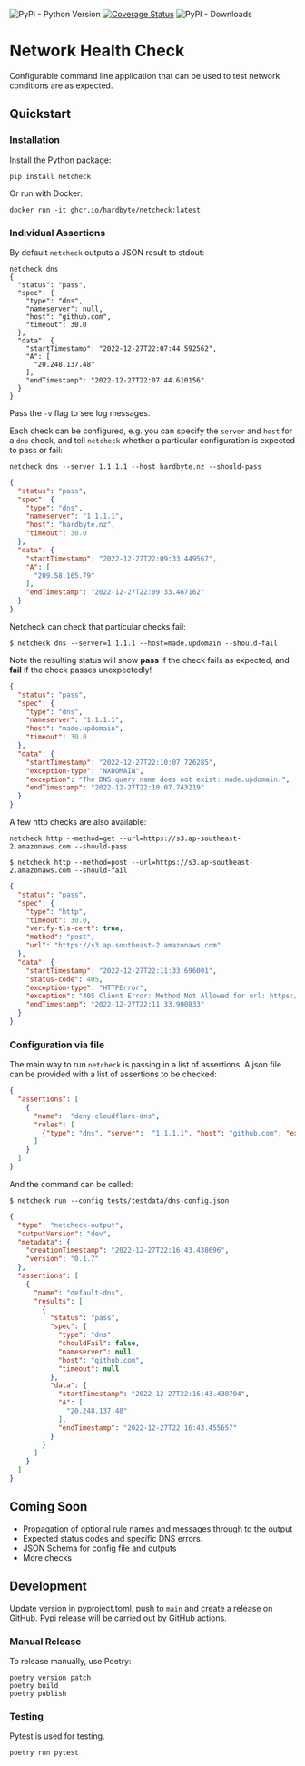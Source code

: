 
![PyPI - Python Version](https://img.shields.io/pypi/pyversions/netcheck) [![Coverage Status](https://coveralls.io/repos/github/hardbyte/netcheck/badge.svg?branch=main)](https://coveralls.io/github/hardbyte/netcheck?branch=main) ![PyPI - Downloads](https://img.shields.io/pypi/dm/netcheck)

# Network Health Check

Configurable command line application that can be used to test network conditions are as expected.


## Quickstart



### Installation

Install the Python package:

```
pip install netcheck
```

Or run with Docker:

```shell
docker run -it ghcr.io/hardbyte/netcheck:latest
```

### Individual Assertions

By default `netcheck` outputs a JSON result to stdout: 

```shell
netcheck dns
{
  "status": "pass",
  "spec": {
    "type": "dns",
    "nameserver": null,
    "host": "github.com",
    "timeout": 30.0
  },
  "data": {
    "startTimestamp": "2022-12-27T22:07:44.592562",
    "A": [
      "20.248.137.48"
    ],
    "endTimestamp": "2022-12-27T22:07:44.610156"
  }
}
```

Pass the `-v` flag to see log messages.

Each check can be configured, e.g. you can specify the `server` and `host` for a `dns` check, and
tell `netcheck` whether a particular configuration is expected to pass or fail:


```shell
netcheck dns --server 1.1.1.1 --host hardbyte.nz --should-pass
```

```json
{
  "status": "pass",
  "spec": {
    "type": "dns",
    "nameserver": "1.1.1.1",
    "host": "hardbyte.nz",
    "timeout": 30.0
  },
  "data": {
    "startTimestamp": "2022-12-27T22:09:33.449567",
    "A": [
      "209.58.165.79"
    ],
    "endTimestamp": "2022-12-27T22:09:33.467162"
  }
}
```

Netcheck can check that particular checks fail:
```shell
$ netcheck dns --server=1.1.1.1 --host=made.updomain --should-fail
```

Note the resulting status will show **pass** if the check fails as expected, and **fail** if the check passes unexpectedly!

```json
{
  "status": "pass",
  "spec": {
    "type": "dns",
    "nameserver": "1.1.1.1",
    "host": "made.updomain",
    "timeout": 30.0
  },
  "data": {
    "startTimestamp": "2022-12-27T22:10:07.726285",
    "exception-type": "NXDOMAIN",
    "exception": "The DNS query name does not exist: made.updomain.",
    "endTimestamp": "2022-12-27T22:10:07.743219"
  }
}
```

A few http checks are also available:

```shell
netcheck http --method=get --url=https://s3.ap-southeast-2.amazonaws.com --should-pass
```

```shell
$ netcheck http --method=post --url=https://s3.ap-southeast-2.amazonaws.com --should-fail
```

```json
{
  "status": "pass",
  "spec": {
    "type": "http",
    "timeout": 30.0,
    "verify-tls-cert": true,
    "method": "post",
    "url": "https://s3.ap-southeast-2.amazonaws.com"
  },
  "data": {
    "startTimestamp": "2022-12-27T22:11:33.696001",
    "status-code": 405,
    "exception-type": "HTTPError",
    "exception": "405 Client Error: Method Not Allowed for url: https://s3.ap-southeast-2.amazonaws.com/",
    "endTimestamp": "2022-12-27T22:11:33.900833"
  }
}
```

### Configuration via file

The main way to run `netcheck` is passing in a list of assertions. 
A json file can be provided with a list of assertions to be checked:

```json
{
  "assertions": [
    {
      "name":  "deny-cloudflare-dns", 
      "rules": [
        {"type": "dns", "server":  "1.1.1.1", "host": "github.com", "expected": "pass"}
      ]
    }
  ]
}
```

And the command can be called:


```shell
$ netcheck run --config tests/testdata/dns-config.json
```

```json
{
  "type": "netcheck-output",
  "outputVersion": "dev",
  "metadata": {
    "creationTimestamp": "2022-12-27T22:16:43.438696",
    "version": "0.1.7"
  },
  "assertions": [
    {
      "name": "default-dns",
      "results": [
        {
          "status": "pass",
          "spec": {
            "type": "dns",
            "shouldFail": false,
            "nameserver": null,
            "host": "github.com",
            "timeout": null
          },
          "data": {
            "startTimestamp": "2022-12-27T22:16:43.438704",
            "A": [
              "20.248.137.48"
            ],
            "endTimestamp": "2022-12-27T22:16:43.455657"
          }
        }
      ]
    }
  ]
}
```

## Coming Soon

- Propagation of optional rule names and messages through to the output
- Expected status codes and specific DNS errors.
- JSON Schema for config file and outputs
- More checks

## Development

Update version in pyproject.toml, push to `main` and create a release on GitHub. Pypi release will be carried
out by GitHub actions. 


### Manual Release 
To release manually, use Poetry:

```shell
poetry version patch
poetry build
poetry publish
```

### Testing

Pytest is used for testing. 

```shell
poetry run pytest
```

